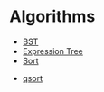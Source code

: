 # Algorithms
* [BST](./bst)
* [Expression Tree](./expression_tree)
* [Sort](./sort)
+ [qsort](./sort/qsort.ipynb)
